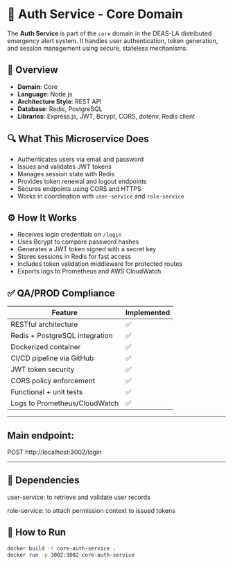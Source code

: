 # 🔐 Auth Service - Core Domain

The **Auth Service** is part of the `core` domain in the DEAS-LA distributed emergency alert system. It handles user authentication, token generation, and session management using secure, stateless mechanisms.

## 📌 Overview
- **Domain**: Core
- **Language**: Node.js
- **Architecture Style**: REST API
- **Database**: Redis, PostgreSQL
- **Libraries**: Express.js, JWT, Bcrypt, CORS, dotenv, Redis client

## 🔍 What This Microservice Does
- Authenticates users via email and password
- Issues and validates JWT tokens
- Manages session state with Redis
- Provides token renewal and logout endpoints
- Secures endpoints using CORS and HTTPS
- Works in coordination with `user-service` and `role-service`

## ⚙️ How It Works
- Receives login credentials on `/login`
- Uses Bcrypt to compare password hashes
- Generates a JWT token signed with a secret key
- Stores sessions in Redis for fast access
- Includes token validation middleware for protected routes
- Exports logs to Prometheus and AWS CloudWatch

## ✅ QA/PROD Compliance
| Feature                          | Implemented |
|----------------------------------|-------------|
| RESTful architecture             | ✅          |
| Redis + PostgreSQL integration   | ✅          |
| Dockerized container             | ✅          |
| CI/CD pipeline via GitHub        | ✅          |
| JWT token security               | ✅          |
| CORS policy enforcement          | ✅          |
| Functional + unit tests          | ✅          |
| Logs to Prometheus/CloudWatch    | ✅          |

--- 
## Main endpoint: 
POST http://localhost:3002/login

--- 

## 🔄 Dependencies
user-service: to retrieve and validate user records

role-service: to attach permission context to issued tokens

## 🚀 How to Run
```bash
docker build -t core-auth-service .
docker run -p 3002:3002 core-auth-service

